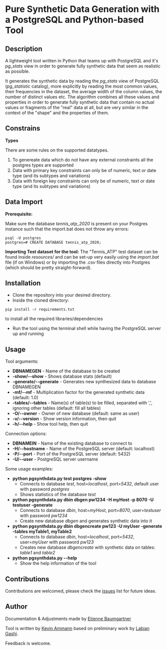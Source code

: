 # Pure Synthetic Data Generation with a PostgreSQL and Python-based Tool

Description
------
A lightweight tool written in Python that teams up with PostgreSQL and it's *pg_stats* view in order to generate fully synthetic data that seem as realistic as possible.

It generates the synthetic data by reading the *pg_stats* view of PostgreSQL (*pg_statistic* catalog), more explicitly by reading the most common values, their frequencies in the dataset, 
the average width of the column values, the number of distinct values etc. The algorithm combines all these values and properties in order to generate fully synthetic data
that contain no actual values or fragments of the "real" data at all, but are very similar in the context of the "shape" and the properties of them.

Constrains
------
**Types** 

There are some rules on the supported datatypes. 
1) To genereate data which do not have any external constraints all the postgres types are supported
2) Data with primary key constraints can only be of numeric, text or date type (and its subtypes and variations)
3) Data with foreign key constraints can only be of numeric, text or date type (and its subtypes and variations)

Data Import
------
**Prerequisite:**

Make sure the  database *tennis_atp_2020* is present on your Postgres instance such that the import.bat does not throw any errors: 

  ```
  psql -U postgres
  postgres=# CREATE DATABASE tennis_atp_2020; 
  ``` 

**Importing Test dataset for the tool:**
The "Tennis_ATP" test dataset can be found inside *resources/* and can be set-up very easily using the *import.bat* file (if on Windows) or by importing the *.csv* files directly into Postgres (which should be pretty straight-forward).


Installation
------
* Clone the repository into your desired directory.
* Inside the cloned directory: 
 ``` 
 pip install -r requirements.txt 
 ``` 
 to install all the required libraries/dependencies
* Run the tool using the terminal shell while having the PostgreSQL server up and running

Usage
------
Tool arguments:
*  **DBNAMEGEN** - Name of the database to be created
*  **-show/--show** - Shows database stats (default)
*  **-generate/--generate** - Generates new synthesized data to database DBNAMEGEN
*  **-mf/--mf** - Multiplication factor for the generated synthetic data (default: 1.0)
*  **-tables/--tables** - Name(s) of table(s) to be filled, separated with ',', ignoring other tables (default: fill all tables)
*  **-O/--owner** - Owner of new database (default: same as user)
*  **-v/--version** - Show version information, then quit
*  **-h/--help** - Show tool help, then quit


Connection options:
*  **DBNAMEIN** - Name of the existing database to connect to
*  **-H/--hostname** - Name of the PostgreSQL server (default: localhost)
*  **-P/--port** - Port of the PostgreSQL server (default: 5432)
*  **-U/--user** - PostgreSQL server username


Some usage examples:
*  **python pgsynthdata.py test postgres -show**
   * Connects to database *test*, host=*localhost*, port=*5432*, default user with
password *postgres*
   * Shows statistics of the database *test*
* **python pgsynthdata.py dbin dbgen pw1234 -H myHost -p 8070 -U testuser -generate**
  * Connects to database *dbin*, host=*myHost*, port=*8070*, user=*testuser* with
password *pw1234*
  * Create new database *dbgen* and generates synthetic data into it
* **python pgsynthdata.py dbin dbgencreate pw123 -U myUser -generate -tables myTable1, myTable2**
  * Connects to database *dbin*, host=*localhost*, port=*5432*, user=*myUser* with
password *pw123*
  * Creates new database *dbgencreate* with synthetic data on tables: *table1* and *table2*
* **python pgsynthdata.py --help**
  * Show the help information of the tool

Contributions
------

Contributions are welcomed, please check the [issues](https://gitlab.com/kevinost/pgsynthdata/-/issues) list for future ideas.

Author
------
Documentation & Adjustments made by [Etienne Baumgartner](https://gitlab.com/EPB1996)

Tool is written by [Kevin Ammann](https://gitlab.com/kevinost) based on preliminary work by [Labian Gashi](https://gitlab.com/labiangashi).


Feedback is welcome.

